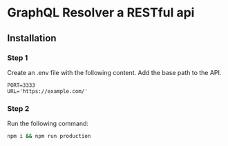 # GraphQL Resolver a RESTful api

## Installation

### Step 1

Create an .env file with the following content. Add the base path to the API.

```.env 
PORT=3333
URL='https://example.com/'
```

### Step 2

Run the following command:

```bash 
npm i && npm run production
```

